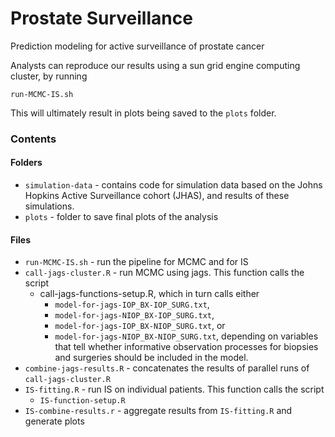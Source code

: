 Prostate Surveillance
===========

Prediction modeling for active surveillance of prostate cancer

Analysts can reproduce our results using a sun grid engine computing cluster, by running

`run-MCMC-IS.sh`

This will ultimately result in plots being saved to the `plots` folder.

### Contents

#### Folders
* `simulation-data` - contains code for simulation data based on the Johns Hopkins Active Surveillance cohort (JHAS), and results of these simulations. 
* `plots` - folder to save final plots of the analysis

#### Files
* `run-MCMC-IS.sh` - run the pipeline for MCMC and for IS
* `call-jags-cluster.R` - run MCMC using jags. This function calls the script
    - call-jags-functions-setup.R, which in turn calls either
        + `model-for-jags-IOP_BX-IOP_SURG.txt`,
        + `model-for-jags-NIOP_BX-IOP_SURG.txt`,
        + `model-for-jags-IOP_BX-NIOP_SURG.txt`, or
        + `model-for-jags-NIOP_BX-NIOP_SURG.txt`, depending on variables that tell whether informative observation processes for biopsies and surgeries should be included in the model.
* `combine-jags-results.R` - concatenates the results of parallel runs of `call-jags-cluster.R`
* `IS-fitting.R` - run IS on individual patients. This function calls the script
    - `IS-function-setup.R`
* `IS-combine-results.r` - aggregate results from `IS-fitting.R` and generate plots







